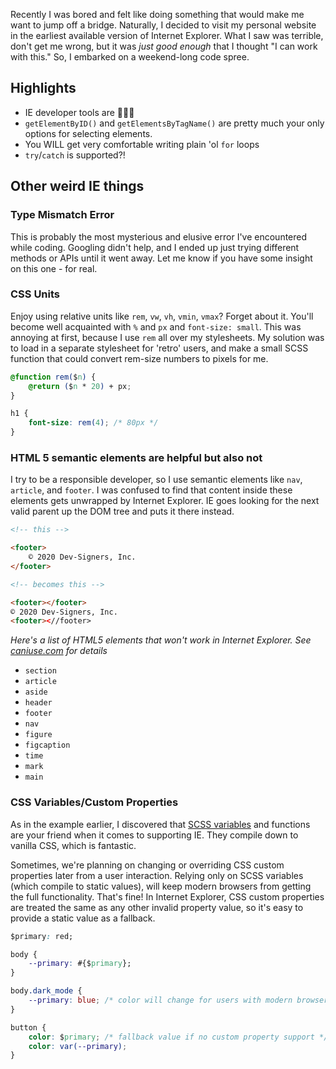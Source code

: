 <meta name="categories" content="html, css, javascript, accessibility">

Recently I was bored and felt like doing something that would make me want to jump off a bridge. Naturally, I decided to visit my personal website in the earliest available version of Internet Explorer. What I saw was terrible, don't get me wrong, but it was *just good enough* that I thought "I can work with this."  So, I embarked on a weekend-long code spree.

## Highlights
- IE developer tools are 🐌🐌🐌
- `getElementByID()` and `getElementsByTagName()` are pretty much your only options for selecting elements.
- You WILL get very comfortable writing plain 'ol `for` loops
- `try`/`catch` is supported?!



## Other weird IE things

### Type Mismatch Error
This is probably the most mysterious and elusive error I've encountered while coding. Googling didn't help, and I ended up just trying different methods or APIs until it went away. Let me know if you have some insight on this one - for real.


### CSS Units
Enjoy using relative units like `rem`, `vw`, `vh`, `vmin`, `vmax`? Forget about it. You'll become well acquainted with `%` and `px` and `font-size: small`. This was annoying at first, because I use `rem` all over my stylesheets. My solution was to load in a separate stylesheet for 'retro' users, and make a small SCSS function that could convert rem-size numbers to pixels for me.

```css
@function rem($n) {
    @return ($n * 20) + px;
}

h1 {
    font-size: rem(4); /* 80px */
}
```


### HTML 5 semantic elements are helpful but also not
I try to be a responsible developer, so I use semantic elements like `nav`, `article`, and `footer`. I was confused to find that content inside these elements gets unwrapped by Internet Explorer. IE goes looking for the next valid parent up the DOM tree and puts it there instead.

```html
<!-- this -->

<footer>
    © 2020 Dev-Signers, Inc.
</footer>

<!-- becomes this -->

<footer></footer>
© 2020 Dev-Signers, Inc.
<footer><//footer>
```

*Here's a list of HTML5 elements that won't work in Internet Explorer. See [caniuse.com](https://caniuse.com/#feat=html5semantic) for details*
- `section`
- `article`
- `aside`
- `header`
- `footer`
- `nav`
- `figure`
- `figcaption`
- `time`
- `mark`
- `main`


### CSS Variables/Custom Properties
As in the example earlier, I discovered that [SCSS variables](https://sass-lang.com/documentation/variables) and functions are your friend when it comes to supporting IE. They compile down to vanilla CSS, which is fantastic.

Sometimes, we're planning on changing or overriding CSS custom properties later from a user interaction. Relying only on SCSS variables (which compile to static values), will keep modern browsers from getting the full functionality. That's fine! In Internet Explorer, CSS custom properties are treated the same as any other invalid property value, so it's easy to provide a static value as a fallback.

```css
$primary: red;

body {
    --primary: #{$primary};
}

body.dark_mode {
    --primary: blue; /* color will change for users with modern browsers */
}

button {
    color: $primary; /* fallback value if no custom property support */
    color: var(--primary);
}
```